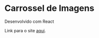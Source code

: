# Carrossel de Imagens

Desenvolvido com React

Link para o site [aqui](https://sage-heliotrope-6423c1.netlify.app/).
